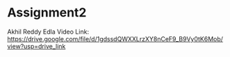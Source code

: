 # Assignment2
Akhil Reddy Edla 
Video Link: https://drive.google.com/file/d/1gdssdQWXXLrzXY8nCeF9_B9Vy0tK6Mob/view?usp=drive_link
